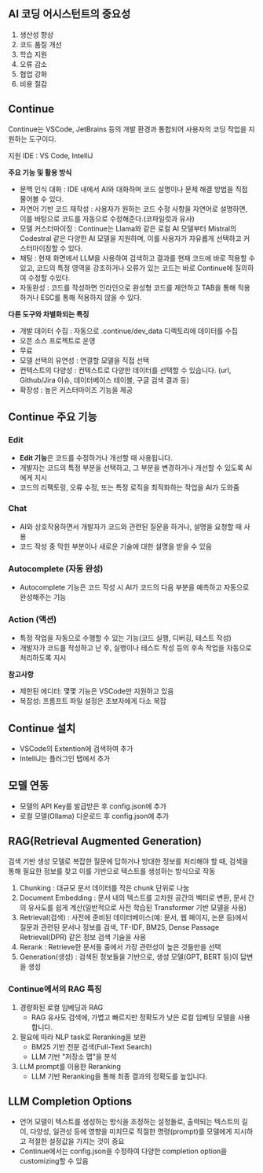 ## AI 코딩 어시스턴트의 중요성
1. 생산성 향상 
2. 코드 품질 개선
3. 학습 지원 
4. 오류 감소
5. 협업 강화
6. 비용 절감 

## Continue

Continue는 VSCode, JetBrains 등의 개발 환경과 통합되어 사용자의 코딩 작업을 지원하는 도구이다. 

지원 IDE : VS Code, IntelliJ

**주요 기능 및 활용 방식**

- 문맥 인식 대화 : IDE 내에서 AI와 대화하며 코드 설명이나 문제 해결 방법을 직접 물어볼 수 있다.
- 자연어 기반 코드 재작성 : 사용자가 원하는 코드 수정 사항을 자연어로 설명하면, 이를 바탕으로 코드를 자동으로 수정해준다.(코파일럿과 유사)
- 모델 커스터마이징 : Continue는 Llama와 같은 로컬 AI 모델부터 Mistral의 Codestral 같은 다양한 AI 모델을 지원하며, 이를 사용자가 자유롭게 선택하고 커스터마이징할 수 있다.
- 채팅 : 현재 화면에서 LLM을 사용하여 검색하고 결과를 현재 코드에 바로 적용할 수 있고, 코드의 특정 영역을 강조하거나 오류가 있는 코드는 바로 Continue에 질의하여 수정할 수있다.
- 자동완성 : 코드를 작성하면 인라인으로 완성형 코드를 제안하고 TAB을 통해 적용하거나 ESC를 통해 적용하지 않을 수 있다.

**다른 도구와 차별화되는 특징**

- 개발 데이터 수집 : 자동으로 .continue/dev_data 디렉토리에 데이터를 수집
- 오픈 소스 프로젝트로 운영
- 무료
- 모델 선택의 유연성 : 연결할 모델을 직접 선택
- 컨텍스트의 다양성 : 컨텍스트로 다양한 데이터를 선택할 수 있습니다. (url, Github/Jira 이슈, 데이터베이스 테이블, 구글 검색 결과 등)
- 확장성 : 높은 커스터마이즈 기능을 제공

## Continue 주요 기능

### Edit

- **Edit 기능**은 코드를 수정하거나 개선할 때 사용됩니다.
- 개발자는 코드의 특정 부분을 선택하고, 그 부분을 변경하거나 개선할 수 있도록 AI에게 지시
- 코드의 리팩토링, 오류 수정, 또는 특정 로직을 최적화하는 작업을 AI가 도와줌

### Chat

- AI와 상호작용하면서 개발자가 코드와 관련된 질문을 하거나, 설명을 요청할 때 사용
- 코드 작성 중 막힌 부분이나 새로운 기술에 대한 설명을 받을 수 있음

### **Autocomplete (자동 완성)**

- Autocomplete 기능은 코드 작성 시 AI가 코드의 다음 부분을 예측하고 자동으로 완성해주는 기능

### **Action (액션)**

- 특정 작업을 자동으로 수행할 수 있는 기능(코드 실행, 디버깅, 테스트 작성)
- 개발자가 코드를 작성하고 난 후, 실행이나 테스트 작성 등의 후속 작업을 자동으로 처리하도록 지시


**참고사항**

- 제한된 에디터: 몇몇 기능은 VSCode만 지원하고 있음
- 복잡성: 프롬프트 파일 설정은 초보자에게 다소 복잡

## Continue 설치

- VSCode의 Extention에 검색하여 추가
- IntelliJ는 플러그인 탭에서 추가

## 모델 연동

- 모델의 API Key를 발급받은 후 config.json에 추가
- 로컬 모델(Ollama) 다운로드 후 config.json에 추가

## RAG(Retrieval Augmented Generation)

검색 기반 생성 모델로 복잡한 질문에 답하거나 방대한 정보를 처리해야 할 때, 검색을 통해 필요한 정보를 찾고 이를 기반으로 텍스트를 생성하는 방식으로 작동

1. Chunking : 대규모 문서 데이터를 작은 chunk 단위로 나눔
2. Document Embedding : 문서 내의 텍스트를 고차원 공간의 벡터로 변환, 문서 간의 유사도를 쉽게 계산(일반적으로 사전 학습된 Transformer 기반 모델을 사용)
3. Retrieval(검색) : 사전에 준비된 데이터베이스(예: 문서, 웹 페이지, 논문 등)에서 질문과 관련된 문서나 정보를 검색, TF-IDF, BM25, Dense Passage Retrieval(DPR) 같은 정보 검색 기술을 사용
4. Rerank : Retrieve한 문서들 중에서 가장 관련성이 높은 것들만을 선택
5. Generation(생성) : 검색된 정보들을 기반으로, 생성 모델(GPT, BERT 등)이 답변을 생성

### Continue에서의 RAG 특징

1. 경량화된 로컬 임베딩과 RAG
    - RAG 유사도 검색에, 가볍고 빠르지만 정확도가 낮은 로컬 임베딩 모델을 사용합니다.
2. 필요에 따라 NLP task로 Reranking을 보완
    - BM25 기반 전문 검색(Full-Text Search)
    - LLM 기반 "저장소 맵"을 분석
3. LLM prompt를 이용한 Reranking
    - LLM 기반 Reranking을 통해 최종 결과의 정확도를 높입니다.

## LLM Completion Options

- 언어 모델이 텍스트를 생성하는 방식을 조정하는 설정들로, 출력되는 텍스트의 길이, 다양성, 일관성 등에 영향을 미치므로 적절한 명령(prompt)를 모델에게 지시하고 적절한 설정값을 가지는 것이 중요
- Continue에서는 config.json을 수정하여 다양한 completion option을 customizing할 수 있음
